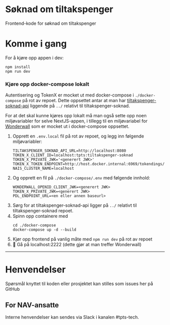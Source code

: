 # Søknad om tiltakspenger

Frontend-kode for søknad om tiltakspenger

# Komme i gang

For å kjøre opp appen i dev:

```
npm install
npm run dev
```

### Kjøre opp docker-compose lokalt

Autentisering og TokenX er mocket ut med docker-compose i `./docker-compose` på rot av repoet. 
Dette oppsettet antar at man har [tiltakspenger-soknad-api](https://github.com/navikt/tiltakspenger-soknad-api)
liggende på `../` relativt til tiltakspenger-soknad.

For at det skal kunne kjøres opp lokalt må man også sette opp noen miljøvariabler for selve NextJS-appen, i tillegg til en
miljøvariabel for [Wonderwall](https://github.com/nais/wonderwall) som er mocket ut i docker-compose oppsettet.

1. Opprett en `.env.local` fil på rot av repoet, og legg inn følgende miljøvariabler:
    ```
    TILTAKSPENGER_SOKNAD_API_URL=http://localhost:8080
    TOKEN_X_CLIENT_ID=localhost:tpts:tiltakspenger-soknad
    TOKEN_X_PRIVATE_JWK='<generert JWK>'
    TOKEN_X_TOKEN_ENDPOINT=http://host.docker.internal:6969/tokendings/token
    NAIS_CLUSTER_NAME=localhost
    ```
2. Og opprett en fil på `./docker-compose/.env` med følgende innhold:
    ```
    WONDERWALL_OPENID_CLIENT_JWK=<generert JWK>
    TOKEN_X_PRIVATE_JWK=<generert JWK>
    PDL_ENDPOINT_URL=<en eller annen baseurl>
    ```
3. Sørg for at tiltakspenger-soknad-api ligger på `../` relativt til tiltakspenger-soknad repoet.
4. Spinn opp containere med 
    ```
    cd ./docker-compose
    docker-compose up -d --build
    ```
5. Kjør opp frontend på vanlig måte med `npm run dev` på rot av repoet 
6. :rocket: Gå på localhost:2222 (dette gjør at man treffer Wonderwall)

---

# Henvendelser

Spørsmål knyttet til koden eller prosjektet kan stilles som issues her på GitHub

## For NAV-ansatte

Interne henvendelser kan sendes via Slack i kanalen #tpts-tech.
